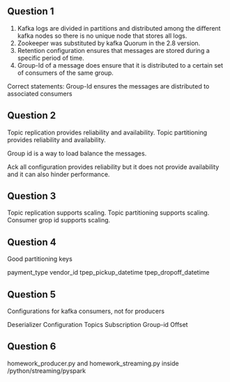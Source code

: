 ## Question 1

1. Kafka logs are divided in partitions and distributed among the different kafka nodes so there is no unique node that stores all logs.
2. Zookeeper was substituted by kafka Quorum in the 2.8 version.
3. Retention configuration ensures that messages are stored during a specific period of time.
4. Group-Id of a message does ensure that it is distributed to a certain set of consumers of the same group.

Correct statements: Group-Id ensures the messages are distributed to associated consumers

## Question 2

Topic replication provides reliability and availability.
Topic partitioning provides reliability and availability.

Group id is a way to load balance the messages.

Ack all configuration provides reliability but it does not provide availability and it can also hinder performance.

## Question 3

Topic replication supports scaling.
Topic partitioning supports scaling.
Consumer grop id supports scaling.

## Question 4

Good partitioning keys

payment_type
vendor_id
tpep_pickup_datetime
tpep_dropoff_datetime

## Question 5

Configurations for kafka consumers, not for producers

Deserializer Configuration
Topics Subscription
Group-id
Offset

## Question 6

homework_producer.py and homework_streaming.py inside /python/streaming/pyspark
